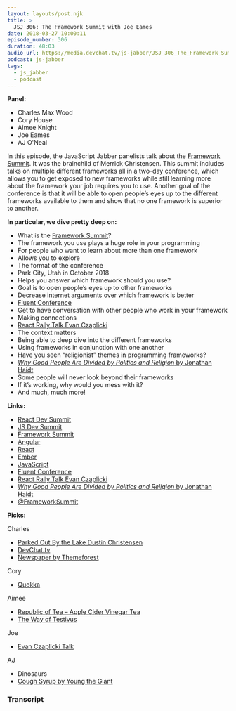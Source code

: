```yaml
---
layout: layouts/post.njk
title: >
  JSJ 306: The Framework Summit with Joe Eames
date: 2018-03-27 10:00:11
episode_number: 306
duration: 48:03
audio_url: https://media.devchat.tv/js-jabber/JSJ_306_The_Framework_Summit_with_Joe_Eames.mp3
podcast: js-jabber
tags:
  - js_jabber
  - podcast
---
```


**Panel:**

- Charles Max Wood
- Cory House
- Aimee Knight
- Joe Eames
- AJ O'Neal

In this episode, the JavaScript Jabber panelists talk about the [Framework Summit](https://www.frameworksummit.com/). It was the brainchild of Merrick Christensen. This summit includes talks on multiple different frameworks all in a two-day conference, which allows you to get exposed to new frameworks while still learning more about the framework your job requires you to use. Another goal of the conference is that it will be able to open people’s eyes up to the different frameworks available to them and show that no one framework is superior to another.

**In particular, we dive pretty deep on:**

- What is the [Framework Summit](https://www.frameworksummit.com/)?
- The framework you use plays a huge role in your programming
- For people who want to learn about more than one framework
- Allows you to explore
- The format of the conference
- Park City, Utah in October 2018
- Helps you answer which framework should you use?
- Goal is to open people’s eyes up to other frameworks
- Decrease internet arguments over which framework is better
- [Fluent Conference](https://conferences.oreilly.com/fluent/fl-ca)
- Get to have conversation with other people who work in your framework
- Making connections
- [React Rally Talk Evan Czaplicki](https://www.youtube.com/watch?v=jl1tGiUiTtI)
- The context matters
- Being able to deep dive into the different frameworks
- Using frameworks in conjunction with one another
- Have you seen “religionist” themes in programming frameworks?
- [_Why Good People Are Divided by Politics and Religion_ by Jonathan Haidt](https://www.amazon.com/Righteous-Mind-Divided-Politics-Religion/dp/0307455777)
- Some people will never look beyond their frameworks
- If it’s working, why would you mess with it?
- And much, much more!

**Links:**

- [React Dev Summit](https://reactdevsummit.com/)
- [JS Dev Summit](https://jsdevsummit.com/)
- [Framework Summit](https://www.frameworksummit.com/)
- [Angular](https://angular.io/)
- [React](https://reactjs.org/)
- [Ember](https://www.emberjs.com/)
- [JavaScript](https://www.javascript.com/)
- [Fluent Conference](https://conferences.oreilly.com/fluent/fl-ca)
- [React Rally Talk Evan Czaplicki](https://www.youtube.com/watch?v=jl1tGiUiTtI)
- [_Why Good People Are Divided by Politics and Religion_ by Jonathan Haidt](https://www.amazon.com/Righteous-Mind-Divided-Politics-Religion/dp/0307455777)
- [@FrameworkSummit](https://twitter.com/FrameworkSummit)

**Picks:**

Charles

- [Parked Out By the Lake Dustin Christensen](https://dustinchristensen.bandcamp.com/track/parked-out-by-the-lake)
- [DevChat.tv](https://devchat.tv/)
- [Newspaper by Themeforest](https://themeforest.net/item/newspaper/5489609)

Cory

- [Quokka](https://www2.pvlighthouse.com.au/resources/quokka2/quokka%202.aspx)

Aimee

- [Republic of Tea – Apple Cider Vinegar Tea](http://www.republicoftea.com/)
- [The Way of Testivus](http://www.agitar.com/downloads/TheWayOfTestivus.pdf)

Joe

- [Evan Czaplicki Talk](https://www.youtube.com/watch?v=jl1tGiUiTtI)

AJ

- Dinosaurs
- [Cough Syrup by Young the Giant](https://www.youtube.com/watch?v=UAsTlnjvetI)

### Transcript
